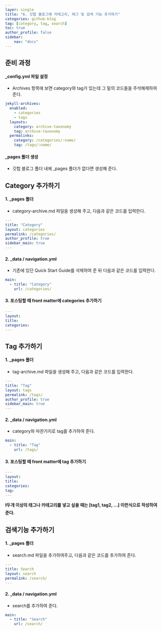 ```yaml
---
layer: single
title: "6. 깃헙 블로그에 카테고리, 태그 및 검색 기능 추가하기"
categories: github-blog
tag: [category, tag, search]
toc: true
author_profile: false
sidebar:
    nav: "docs"
---
```


## 준비 과정

#### _config.yml 파일 설정

- Archives 항목에 보면 category와 tag가 있는데 그 밑의 코드들을 주석해제하여 준다.

```yaml
jekyll-archives:
  enabled:
    - categories
    - tags
  layouts:
    category: archive-taxonomy
    tag: archive-taxonomy
  permalinks:
    category: /categories/:name/
    tag: /tags/:name/
```



#### _pages 폴더 생성

+ 깃헙 블로그 폴더 내에 _pages 폴더가 없다면 생성해 준다.





## Category 추가하기

#### 1. _pages 폴더

+ category-archive.md 파일을 생성해 주고, 다음과 같은 코드를 입력한다.

```yaml
---
title: "Category"
layout: categories
permalink: /categories/
author_profile: true
sidebar_main: true
---
```

#### 2. _data / navigation.yml 

+ 기존에 있던 Quick Start Guide를 삭제하여 준 뒤 다음과 같은 코드를 입력한다.

```yaml
main:
  - title: "Category"
    url: /categories/
```

#### 3. 포스팅할 때 front matter에 categories 추가하기

```yaml
---
layout:
title:
categories:
---
```





## **Tag 추가하기**

#### 1. _pages 폴더

+ tag-archive.md 파일을 생성해 주고, 다음과 같은 코드를 입력한다.

```yaml
---
title: "Tag"
layout: tags
permalink: /tags/
author_profile: true
sidebar_main: true
---
```

#### 2. _data / navigation.yml

+ category와 마찬가지로 tag를 추가하여 준다.

```yaml
main:
  - title: "Tag"
    url: /tags/
```

#### 3. 포스팅할 때 front matter에 tag 추가하기

```yaml
---
layout:
title:
categories:
tag:
---
```



**❗️두개 이상의 태그나 카테고리를 넣고 싶을 때는 [tag1, tag2, ...] 이런식으로 작성하여 준다.**





## **검색기능 추가하기**

#### 1. _pages 폴더

+ search.md 파일을 추가하여주고, 다음과 같은 코드를 추가하여 준다.

```yaml
---
title: Search
layout: search
permalink: /search/
---
```

#### 2. _data / navigation.yml

+ search를 추가하여 준다.

```yaml
main:
  - title: "Search"
    url: /search/
```

